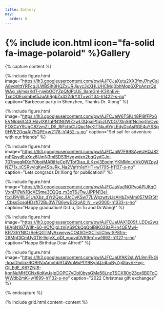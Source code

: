 ```yaml
---
title: Gallery
nav:
  order: 6
---
```


# {% include icon.html icon="fa-solid fa-image-polaroid" %}Gallery

{% capture content %}
  
  {% 
    include figure.html 
    image="https://lh3.googleusercontent.com/pw/AJFCJaXutu2XX3fmJ7nyCajA8vqnIttYRFcgJLWBSlh8HQZxURJjuyc3xXHLUHCMq0bhMgp6XPxAnzrQdWAg_xkmssKdT-njwbOOYZpQfdPcUE_8amGnI-K3KnEvi-TxnOOEcsmbet5JuAhRgbZx32ZdrYXT=w2134-h1422-s-no"
    caption="Barbecue party in Shenzhen, Thanks Dr. Xiong"
  %}
  
  {% 
    include figure.html 
image="https://lh3.googleusercontent.com/pw/AJFCJaW6TSIU48Pi8fFPx6EVNIpb6C43IHdvIXK1qPN1NGWZzwL0QgajPfg5zDV0O7XlpS6fNchgjGnOvoFOXCxY9UgC8ZzmZI_D5_RjFctbCUQpcNyKtT5kuAYqLEdyDcAsRGE4uYSSq9HVE2OqaAI75QPE=w2178-h1452-s-no"
    caption="Set sail for adventure with our friends"
  %}

  {%
    include figure.html
    image="https://lh3.googleusercontent.com/pw/AJFCJaW7F89SAyeUHQJ82mPQsydEuXqz6UmN3mlSDS3Hygwdxn2bqQydCJd-707nveqMXdP0botMABiHeCp1VTof3iau_iLKzvi3EpdmjYKMMnLVVkOWZpyJNZ71x_tCSRvvlqKw4SbJRk_Na2Vafrh1eYHT=w1705-h1137-s-no"
    caption="Lets congrads Dr.Xiong for publication!"
  %}

  {%
    include figure.html
    image="https://lh3.googleusercontent.com/pw/AJFCJaVudNOPvoAPIJKqOVxnI7I7kN1BcXE9me3EQQq_m3oT6JTwJJPPN13eI-fcdJ9V4lLG1UsXbz_dYr2QecJUcCvKSw77LWpzwtvLisAHbZyMm057MEt5fr_Cbss5csqHDsfI72Bu3W7Q6ywE22oA0_N_=w2000-h1333-s-no"
    caption="Happy graduation! Dr.Lu, Dr.Tu and Dr.Wang!"
  %}

  {%
    include figure.html
    image="https://lh3.googleusercontent.com/pw/AJFCJaUAX1E0Sf_LDDs2wzHlApN1G7WIIh-60-VOfOjgLznjVS9CkQgQoIBjKO28aPHn4QEMwi-KR73hYNlCzReEQGTMyAxweywCO4SOHXCTsliChwISP8fm-26Mpf3CmUy0TK-9djvX_pDf_yuuvd0VR9m1=w1692-h1127-s-no"
    caption="Happy Birthday Dear Alfred!"
  %}

  {%
    include figure.html
    image="https://lh3.googleusercontent.com/pw/AJFCJaUfAK2sLWL9mIFkGi-kqaDhdinz6OBRVaAmnhb9T4WnMuPfYBKy5QzdboByZg0IqvV-Fvg-GiLEdE_K67ZNl8-kpnNuMHECNxKqKwJajpDOPC7vDbI0bysGMe58LnzTSCX1l0g23cx6B0TcCWWdb2mK=w1699-h1132-s-no"
    caption="2022 Christmas gift exchanges"
  %}

{% endcapture %}

{%
  include grid.html
  content=content
%}

